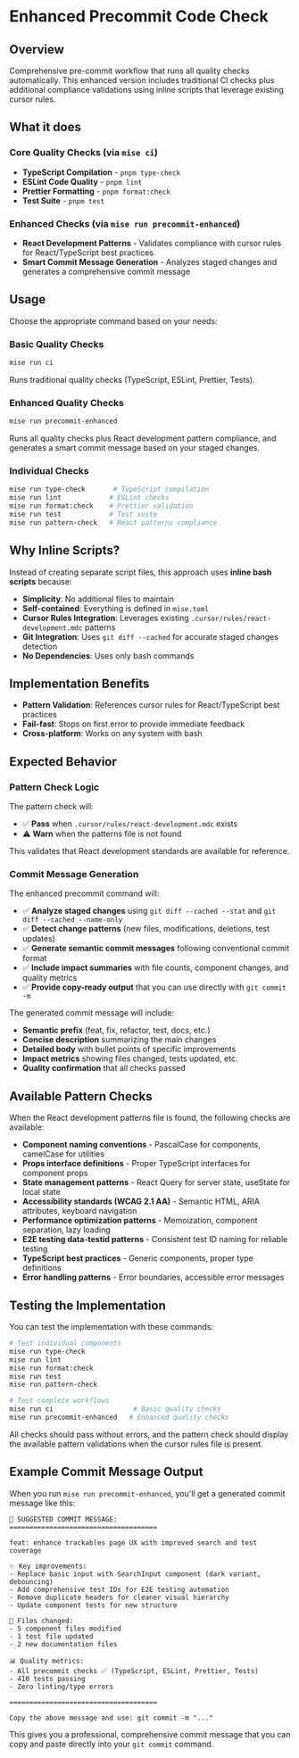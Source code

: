 # Enhanced Precommit Code Check

## Overview

Comprehensive pre-commit workflow that runs all quality checks automatically. This enhanced version includes traditional CI checks plus additional compliance validations using inline scripts that leverage existing cursor rules.

## What it does

### Core Quality Checks (via `mise ci`)

- **TypeScript Compilation** - `pnpm type-check`
- **ESLint Code Quality** - `pnpm lint`
- **Prettier Formatting** - `pnpm format:check`
- **Test Suite** - `pnpm test`

### Enhanced Checks (via `mise run precommit-enhanced`)

- **React Development Patterns** - Validates compliance with cursor rules for React/TypeScript best practices
- **Smart Commit Message Generation** - Analyzes staged changes and generates a comprehensive commit message

## Usage

Choose the appropriate command based on your needs:

### Basic Quality Checks

```bash
mise run ci
```

Runs traditional quality checks (TypeScript, ESLint, Prettier, Tests).

### Enhanced Quality Checks

```bash
mise run precommit-enhanced
```

Runs all quality checks plus React development pattern compliance, and generates a smart commit message based on your staged changes.

### Individual Checks

```bash
mise run type-check       # TypeScript compilation
mise run lint            # ESLint checks
mise run format:check    # Prettier validation
mise run test            # Test suite
mise run pattern-check   # React patterns compliance
```

## Why Inline Scripts?

Instead of creating separate script files, this approach uses **inline bash scripts** because:

- **Simplicity**: No additional files to maintain
- **Self-contained**: Everything is defined in `mise.toml`
- **Cursor Rules Integration**: Leverages existing `.cursor/rules/react-development.mdc` patterns
- **Git Integration**: Uses `git diff --cached` for accurate staged changes detection
- **No Dependencies**: Uses only bash commands

## Implementation Benefits

- **Pattern Validation**: References cursor rules for React/TypeScript best practices
- **Fail-fast**: Stops on first error to provide immediate feedback
- **Cross-platform**: Works on any system with bash

## Expected Behavior

### Pattern Check Logic

The pattern check will:

- ✅ **Pass** when `.cursor/rules/react-development.mdc` exists
- ⚠️ **Warn** when the patterns file is not found

This validates that React development standards are available for reference.

### Commit Message Generation

The enhanced precommit command will:

- ✅ **Analyze staged changes** using `git diff --cached --stat` and `git diff --cached --name-only`
- ✅ **Detect change patterns** (new files, modifications, deletions, test updates)
- ✅ **Generate semantic commit messages** following conventional commit format
- ✅ **Include impact summaries** with file counts, component changes, and quality metrics
- ✅ **Provide copy-ready output** that you can use directly with `git commit -m`

The generated commit message will include:

- **Semantic prefix** (feat, fix, refactor, test, docs, etc.)
- **Concise description** summarizing the main changes
- **Detailed body** with bullet points of specific improvements
- **Impact metrics** showing files changed, tests updated, etc.
- **Quality confirmation** that all checks passed

## Available Pattern Checks

When the React development patterns file is found, the following checks are available:

- **Component naming conventions** - PascalCase for components, camelCase for utilities
- **Props interface definitions** - Proper TypeScript interfaces for component props
- **State management patterns** - React Query for server state, useState for local state
- **Accessibility standards (WCAG 2.1 AA)** - Semantic HTML, ARIA attributes, keyboard navigation
- **Performance optimization patterns** - Memoization, component separation, lazy loading
- **E2E testing data-testid patterns** - Consistent test ID naming for reliable testing
- **TypeScript best practices** - Generic components, proper type definitions
- **Error handling patterns** - Error boundaries, accessible error messages

## Testing the Implementation

You can test the implementation with these commands:

```bash
# Test individual components
mise run type-check
mise run lint
mise run format:check
mise run test
mise run pattern-check

# Test complete workflows
mise run ci                    # Basic quality checks
mise run precommit-enhanced   # Enhanced quality checks
```

All checks should pass without errors, and the pattern check should display the available pattern validations when the cursor rules file is present.

## Example Commit Message Output

When you run `mise run precommit-enhanced`, you'll get a generated commit message like this:

```
🎯 SUGGESTED COMMIT MESSAGE:
=====================================

feat: enhance trackables page UX with improved search and test coverage

✨ Key improvements:
- Replace basic input with SearchInput component (dark variant, debouncing)
- Add comprehensive test IDs for E2E testing automation
- Remove duplicate headers for cleaner visual hierarchy
- Update component tests for new structure

🔧 Files changed:
- 5 component files modified
- 1 test file updated
- 2 new documentation files

📊 Quality metrics:
- All precommit checks ✅ (TypeScript, ESLint, Prettier, Tests)
- 410 tests passing
- Zero linting/type errors

=====================================

Copy the above message and use: git commit -m "..."
```

This gives you a professional, comprehensive commit message that you can copy and paste directly into your `git commit` command.
